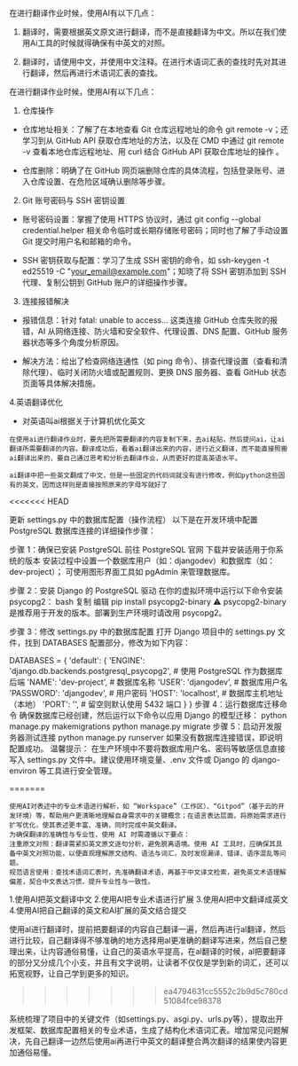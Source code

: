 <!-- 杨常佑 翻译作业 -->
在进行翻译作业时候，使用AI有以下几点：

1. 翻译时，需要根据英文原文进行翻译，而不是直接翻译为中文。所以在我们使用Ai工具的时候就得确保有中英文的对照。

2. 翻译时，请使用中文，并使用中文注释。在进行术语词汇表的查找时先对其进行翻译，然后再进行术语词汇表的查找。
<!-- 杨常佑 翻译作业 -->



<!-- 全俊召 翻译作业 -->
在进行翻译作业时候，使用AI有以下几点：

1. 仓库操作

- 仓库地址相关：了解了在本地查看 Git 仓库远程地址的命令 git remote -v；还学习到从 GitHub API 获取仓库地址的方法，以及在 CMD 中通过 git remote -v 查看本地仓库远程地址、用 curl 结合 GitHub API 获取仓库地址的操作 。

- 仓库删除：明确了在 GitHub 网页端删除仓库的具体流程，包括登录账号、进入仓库设置、在危险区域确认删除等步骤。

2. Git 账号密码与 SSH 密钥设置

- 账号密码设置：掌握了使用 HTTPS 协议时，通过 git config --global credential.helper 相关命令临时或长期存储账号密码；同时也了解了手动设置 Git 提交时用户名和邮箱的命令。

- SSH 密钥获取与配置：学习了生成 SSH 密钥的命令，如 ssh-keygen -t ed25519 -C "your_email@example.com"；知晓了将 SSH 密钥添加到 SSH 代理、复制公钥到 GitHub 账户的详细操作步骤。

3. 连接报错解决

- 报错信息：针对 fatal: unable to access... 这类连接 GitHub 仓库失败的报错，AI 从网络连接、防火墙和安全软件、代理设置、DNS 配置、GitHub 服务器状态等多个角度分析原因。

- 解决方法：给出了检查网络连通性（如 ping 命令）、排查代理设置（查看和清除代理）、临时关闭防火墙或配置规则、更换 DNS 服务器、查看 GitHub 状态页面等具体解决措施。

4.英语翻译优化
- 对英语叫ai根据关于计算机优化英文
<!-- 全俊召 翻译作业 -->



<!--赵毅的翻译ai修改记录-->

    在使用ai进行翻译作业时，要先把所需要翻译的内容复制下来，去ai粘贴，然后提问ai，让ai翻译所需要翻译的内容。翻译成功后，看着ai翻译出来的内容，进行近义翻译，而不能直接照搬ai翻译出来的，要自己通过思考和分析去翻译作业，从而更好的提高英语水平。
    
    ai翻译中把一些英文翻成了中文，但是一些固定的代码词就没有进行修改，例如python这些固有的英文，因而这样则是直接按照原来的字母写就好了
    
<!--赵毅的翻译ai修改记录-->
<<<<<<< HEAD
    
<!--卢奕成的翻译流程修改记录-->
 更新 settings.py 中的数据库配置（操作流程）
以下是在开发环境中配置 PostgreSQL 数据库连接的详细操作步骤：

步骤 1：确保已安装 PostgreSQL
前往 PostgreSQL 官网 下载并安装适用于你系统的版本
安装过程中设置一个数据库用户（如：djangodev）和数据库（如：dev-project）；
可使用图形界面工具如 pgAdmin 来管理数据库。

步骤 2：安装 Django 的 PostgreSQL 驱动
在你的虚拟环境中运行以下命令安装 psycopg2：
bash
复制
编辑
pip install psycopg2-binary
⚠️ psycopg2-binary 是推荐用于开发的版本。部署到生产环境时请改用 psycopg2。

步骤 3：修改 settings.py 中的数据库配置
打开 Django 项目中的 settings.py 文件，找到 DATABASES 配置部分，修改为如下内容：

DATABASES = {
    'default': {
        'ENGINE': 'django.db.backends.postgresql_psycopg2',  # 使用 PostgreSQL 作为数据库后端
        'NAME': 'dev-project',                                # 数据库名称
        'USER': 'djangodev',                                  # 数据库用户名
        'PASSWORD': 'djangodev',                              # 用户密码
        'HOST': 'localhost',                                  # 数据库主机地址（本地）
        'PORT': '',                                           # 留空则默认使用 5432 端口
    }
}
步骤 4：运行数据库迁移命令
确保数据库已经创建，然后运行以下命令以应用 Django 的模型迁移：
python manage.py makemigrations
python manage.py migrate
步骤 5：启动开发服务器测试连接
python manage.py runserver
如果没有数据库连接错误，即说明配置成功。
 温馨提示：
在生产环境中不要将数据库用户名、密码等敏感信息直接写入 settings.py 文件中。建议使用环境变量、.env 文件或 Django 的 django-environ 等工具进行安全管理。
<!--卢奕成的翻译流程修改记录-->
=======



<!--韦俊AI修改-->

    使用AI对表述中的专业术语进行解析，如 “Workspace”（工作区）、“Gitpod”（基于云的开发环境）等，帮助用户更清晰地理解自身需求中的关键概念；在语言表达层面，将原始需求进行扩写优化，使其表述更丰富、准确，同时完成中英文翻译。
    为确保翻译的准确性与专业性，使用 AI 时需遵循以下要点：
    注重原文对照：翻译需紧扣英文原文逐句分析，避免脱离语境。使用 AI 工具时，应确保其具备中英文对照功能，以便直观理解原文结构、语法与词汇，及时发现漏译、错译、语序混乱等问题。
    规范语言使用：查找术语词汇表时，先准确翻译术语，再基于中文译文检索，避免英文术语理解偏差，契合中文表达习惯，提升专业性与一致性。

<!--韦俊AI修改-->

<!--江桂锦使用AI进行详细说明-->
1.使用AI把英文翻译中文
2.使用AI把专业术语进行扩展
3.使用AI把中文翻译成英文
4.使用AI把自己翻译的英文和AI扩展的英文结合提交
<!--江桂锦使用AI进行详细说明-->

<!--黄国铭使用AI进行详细说明-->
使用al进行翻译时，提前把要翻译的内容自己翻译一遍，然后再进行al翻译，然后进行比较，自己翻译得不够准确的地方选择用al更准确的翻译写进来，然后自己整理出来，让内容通俗易懂，让自己的英语水平提高，在al翻译的时候，al把要翻译的部分又分成几个小支，并且有文字说明，让读者不仅仅是学到新的词汇，还可以拓宽视野，让自己学到更多的知识。
<!--黄国铭使用AI进行详细说明-->
>>>>>>> ea4794631cc5552c2b9d5c780cd51084fce98378

<!--叶正艺AI修改-->
系统梳理了项目中的关键文件（如settings.py、asgi.py、urls.py等），提取出开发框架、数据库配置相关的专业术语，生成了结构化术语词汇表。增加常见问题解决，先自己翻译一边然后使用ai再进行中英文的翻译整合两次翻译的结果使内容更加通俗易懂。
<!--叶正艺AI修改-->